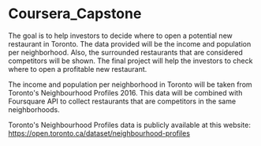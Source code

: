 # Coursera_Capstone

The goal is to help investors to decide where to open a potential new restaurant in Toronto. The data provided will be the income and population per neighborhood. Also, the surrounded restaurants that are considered competitors will be shown. The final project will help the investors to check where to open a profitable new restaurant.

The income and population per neighborhood in Toronto will be taken from Toronto's Neighbourhood Profiles 2016. This data will be combined with Foursquare API to collect restaurants that are competitors in the same neighborhoods.

Toronto's Neighbourhood Profiles data is publicly available at this website: https://open.toronto.ca/dataset/neighbourhood-profiles
